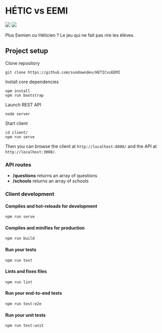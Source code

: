 # HÉTIC vs EEMI

[![](https://img.shields.io/endpoint.svg?url=https://actions-badge.atrox.dev/sundowndev/HETICvsEEMI/badge?ref=master)](https://github.com/sundowndev/HETICvsEEMI/actions)
[![](https://codecov.io/gh/sundowndev/HETICvsEEMI/branch/master/graph/badge.svg)](https://codecov.io/gh/sundowndev/HETICvsEEMI)

Plus Eemien ou Héticien ? Le jeu qui ne fait pas rire les élèves.

## Project setup

Clone repository

```
git clone https://github.com/sundowndev/HETICvsEEMI
```

Install core dependencies

```
npm install
npm run bootstrap
```

Launch REST API

```
node server
```

Start client

```
cd client/
npm run serve
```

Then you can browse the client at `http://localhost:8080/` and the API at `http://localhost:3000/`.

### API routes

- **/questions** returns an array of questions
- **/schools** returns an array of schools

### Client development

#### Compiles and hot-reloads for development
```
npm run serve
```

#### Compiles and minifies for production
```
npm run build
```

#### Run your tests
```
npm run test
```

#### Lints and fixes files
```
npm run lint
```

#### Run your end-to-end tests
```
npm run test:e2e
```

#### Run your unit tests
```
npm run test:unit
```
